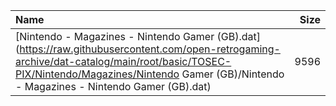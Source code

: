 |Name|Size|
|:---|---:|
|[Nintendo - Magazines - Nintendo Gamer (GB).dat](https://raw.githubusercontent.com/open-retrogaming-archive/dat-catalog/main/root/basic/TOSEC-PIX/Nintendo/Magazines/Nintendo Gamer (GB)/Nintendo - Magazines - Nintendo Gamer (GB).dat)|9596|
